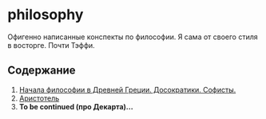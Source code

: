 # philosophy
Офигенно написанные конспекты по философии. Я сама от своего стиля в восторге. Почти Тэффи.

## Содержание
1. [Начала философии в Древней Греции. Досократики. Софисты.](philosophy.md)
2. [Аристотель](philosophy_aristotle.md)
3. **To be continued (про Декарта)...**
